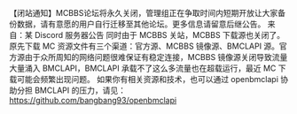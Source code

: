 【闭站通知】MCBBS论坛将永久关闭，管理组正在争取时间内短期开放让大家备份数据，请有意愿的用户自行迁移至其他论坛。更多信息请留意后继公告。
来自：某 Discord 服务器公告
同时由于 MCBBS 关站，MCBBS 下载源也关闭了。原先下载 MC 资源文件有三个渠道：官方源、MCBBS 镜像源、BMCLAPI 源。官方源由于众所周知的网络问题很难保证有稳定连接，MCBBS 镜像源关闭导致流量大量涌入 BMCLAPI，BMCLAPI 承载不了这么多流量也在超载运行，最近 MC 下载可能会频繁出现问题。
如果你有相关资源和技术，也可以通过 openbmclapi 协助分担 BMCLAPI 的压力，请见：https://github.com/bangbang93/openbmclapi
